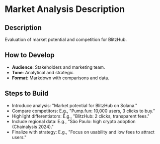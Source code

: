 # Market Analysis Description

## Description
Evaluation of market potential and competition for BlitzHub.

## How to Develop
- **Audience**: Stakeholders and marketing team.
- **Tone**: Analytical and strategic.
- **Format**: Markdown with comparisons and data.

## Steps to Build
- Introduce analysis: "Market potential for BlitzHub on Solana."
- Compare competitors: E.g., "Pump.fun: 10,000 users, 3 clicks to buy."
- Highlight differentiators: E.g., "BlitzHub: 2 clicks, transparent fees."
- Include regional data: E.g., "São Paulo: high crypto adoption (Chainalysis 2024)."
- Finalize with strategy: E.g., "Focus on usability and low fees to attract users."
